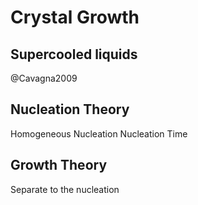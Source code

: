 # Crystal Growth

## Supercooled liquids

@Cavagna2009

## Nucleation Theory

Homogeneous Nucleation
Nucleation Time

## Growth Theory

Separate to the nucleation
